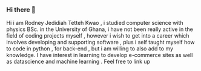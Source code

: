 ### Hi there 👋



Hi i am Rodney Jedidiah Tetteh Kwao , i studied computer science with physics BSc.  in the University of Ghana,
i have not been really active in the field of coding projects myself ,  however i wish to get into a career which involves developing and supporting software ,
plus i self taught myself how to code in python , for back-end  , but i am willing to also add to my knowledge.
I have interest in learning to develop e-commerce sites as well as datascience and machine learning . Feel free to link up
